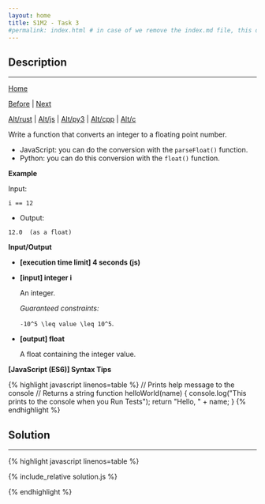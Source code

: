```yaml
---
layout: home
title: S1M2 - Task 3
#permalink: index.html # in case of we remove the index.md file, this doc will be the index page
---
```


<div class="row">
<div class="columnStmt" markdown="1">

##  Description
------

[Home](../README.md)

[Before](../S1M2_Task_2/README.md) | [Next](../S1M2_Task_4/README.md)

[Alt/rust](./Alt_rust/README.md) | [Alt/js](./Alt_js/README.html) | [Alt/py3](./Alt_py3/README.md) | [Alt/cpp](./Alt_cpp/README.md) | [Alt/c](./Alt_c/README.md)

Write a function that converts an integer to a floating point number.

-   JavaScript: you can do the conversion with the `parseFloat()` function.
-   Python: you can do this conversion with the `float()` function.

**Example**

Input:
```
i == 12
```
-   Output:
```
12.0  (as a float)
```

**Input/Output**

* **[execution time limit] 4 seconds (js)**

* **[input] integer i**

    An integer.

    *Guaranteed constraints:*

    <code type='math/tex'>-10^5 \leq value \leq 10^5</code>.

* **[output] float**

    A float containing the integer value.

**[JavaScript (ES6)] Syntax Tips**

{% highlight javascript linenos=table %}
// Prints help message to the console
// Returns a string
function helloWorld(name) {
    console.log("This prints to the console when you Run Tests");
    return "Hello, " + name;
}
{% endhighlight %}

</div>
<div class="columnSol" markdown="1">

## Solution
------

{% highlight javascript linenos=table %}

{% include_relative solution.js %}

{% endhighlight %}

</div>
</div>